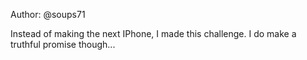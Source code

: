 Author: @soups71

Instead of making the next IPhone, I made this challenge. I do make a truthful promise though...
